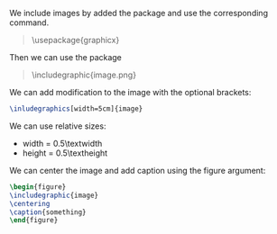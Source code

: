We include images by added the package and 
use the corresponding command.

> \usepackage{graphicx}

Then we can use the package

> \includegraphic{image.png}

We can add modification to the image with the optional 
brackets:

```tex
\inludegraphics[width=5cm]{image}
```

We can use relative sizes:

* width = 0.5\textwidth
* height = 0.5\textheight

We can center the image and add caption using the figure argument:

```tex
\begin{figure}
\includegraphic{image}
\centering
\caption{something}
\end{figure}
```

